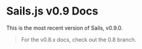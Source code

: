 Sails.js v0.9 Docs
==========

This is the most recent version of Sails, v0.9.0.




> For the v0.8.x docs, check out the 0.8 branch.
